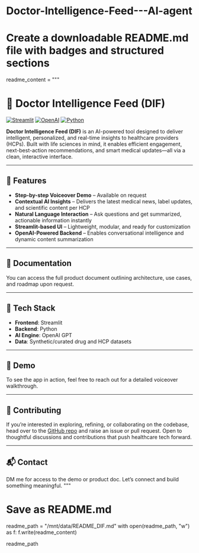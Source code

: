 # Doctor-Intelligence-Feed---AI-agent
# Create a downloadable README.md file with badges and structured sections

readme_content = """
# 🧠 Doctor Intelligence Feed (DIF)

[![Streamlit](https://img.shields.io/badge/Built%20with-Streamlit-orange)](https://streamlit.io/)
[![OpenAI](https://img.shields.io/badge/Powered%20by-OpenAI-blue)](https://openai.com/)
[![Python](https://img.shields.io/badge/Made%20with-Python-green)](https://www.python.org/)

**Doctor Intelligence Feed (DIF)** is an AI-powered tool designed to deliver intelligent, personalized, and real-time insights to healthcare providers (HCPs). Built with life sciences in mind, it enables efficient engagement, next-best-action recommendations, and smart medical updates—all via a clean, interactive interface.

---

## 🚀 Features

- **Step-by-step Voiceover Demo** – Available on request  
- **Contextual AI Insights** – Delivers the latest medical news, label updates, and scientific content per HCP  
- **Natural Language Interaction** – Ask questions and get summarized, actionable information instantly  
- **Streamlit-based UI** – Lightweight, modular, and ready for customization  
- **OpenAI-Powered Backend** – Enables conversational intelligence and dynamic content summarization

---

## 📄 Documentation

You can access the full product document outlining architecture, use cases, and roadmap upon request.

---

## 🔧 Tech Stack

- **Frontend**: Streamlit  
- **Backend**: Python  
- **AI Engine**: OpenAI GPT  
- **Data**: Synthetic/curated drug and HCP datasets

---

## 🧪 Demo

To see the app in action, feel free to reach out for a detailed voiceover walkthrough.

---

## 🤝 Contributing

If you’re interested in exploring, refining, or collaborating on the codebase, head over to the [GitHub repo](#) and raise an issue or pull request. Open to thoughtful discussions and contributions that push healthcare tech forward.

---

## 📬 Contact

DM me for access to the demo or product doc. Let’s connect and build something meaningful.
"""

# Save as README.md
readme_path = "/mnt/data/README_DIF.md"
with open(readme_path, "w") as f:
    f.write(readme_content)

readme_path
